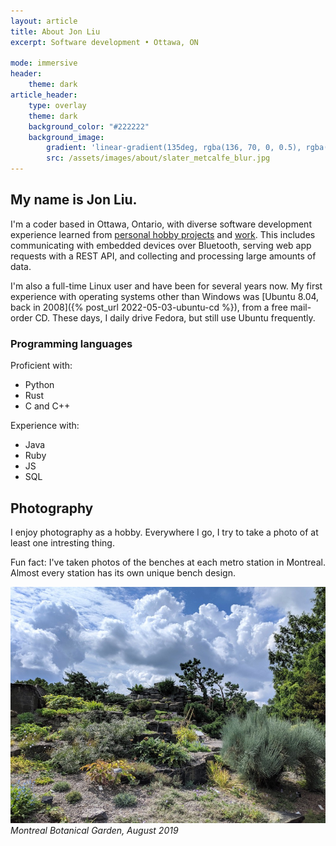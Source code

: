 ```yaml
---
layout: article
title: About Jon Liu
excerpt: Software development • Ottawa, ON

mode: immersive
header:
    theme: dark
article_header:
    type: overlay
    theme: dark
    background_color: "#222222"
    background_image:
        gradient: 'linear-gradient(135deg, rgba(136, 70, 0, 0.5), rgba(1, 38, 96, 0.5))'
        src: /assets/images/about/slater_metcalfe_blur.jpg
---
```


## My name is Jon Liu.
I'm a coder based in Ottawa, Ontario, with diverse software development experience learned from [personal hobby projects](/projects.md) and [work](/experience.md). This includes communicating with embedded devices over Bluetooth, serving web app requests with a REST API, and collecting and processing large amounts of data.

I'm also a full-time Linux user and have been for several years now. My first experience with operating systems other than Windows was [Ubuntu 8.04, back in 2008]({% post_url 2022-05-03-ubuntu-cd %}), from a free mail-order CD. These days, I daily drive Fedora, but still use Ubuntu frequently.

<!-- [Now page](/now.md). -->

### Programming languages
Proficient with:
* Python
* Rust
* C and C++

Experience with:
* Java
* Ruby
* JS
* SQL

## Photography
I enjoy photography as a hobby. Everywhere I go, I try to take a photo of at least one intresting thing.

Fun fact: I've taken photos of the benches at each metro station in Montreal. Almost every station has its own unique bench design.

![Montreal Botanical Garden, August 2019](/assets/images/about/jardin_botanique_mtl.jpg)
*Montreal Botanical Garden, August 2019*
